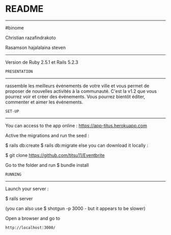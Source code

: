 
# README
---------------------------------------------------------------------------------------------------------------------------------------------------------------------------------------
#binome				      

Christian razafindrakoto  

Rasamson hajalalaina steven
     						
---------------------------------------------------------------------------------------------------------------------------------------------------------------------------------------

Version de  Ruby 2.5.1  et Rails 5.2.3

    PRESENTATION
---------------------------------------------------------------------------------------------------------------------------------------------------------------------------------------

rassemble les meilleurs événements de votre ville et vous permet de proposer de nouvelles activités à la communauté.
C'est la v1.2 que vous pourrez voir et créer des événements. Vous pourrez bientôt éditer, commenter et aimer les événements.


	SET-UP
---------------------------------------------------------------------------------------------------------------------------------------------------------------------------------------
You can access to the app online : https://app-titus.herokuapp.com

Active the migrations and run the seed :

$ rails db:create
$ rails db:migrate
else you can download it locally :

$ git clone https://github.com/titsu11/Eventbrite

Go to the folder and run $ bundle install

	RUNNING
---------------------------------------------------------------------------------------------------------------------------------------------------------------------------------------

Launch your server :

$ rails server

(you can also use $ shotgun -p 3000 - but it appears to be slower)


Open a browser and go to

    http://localhost:3000/
   
